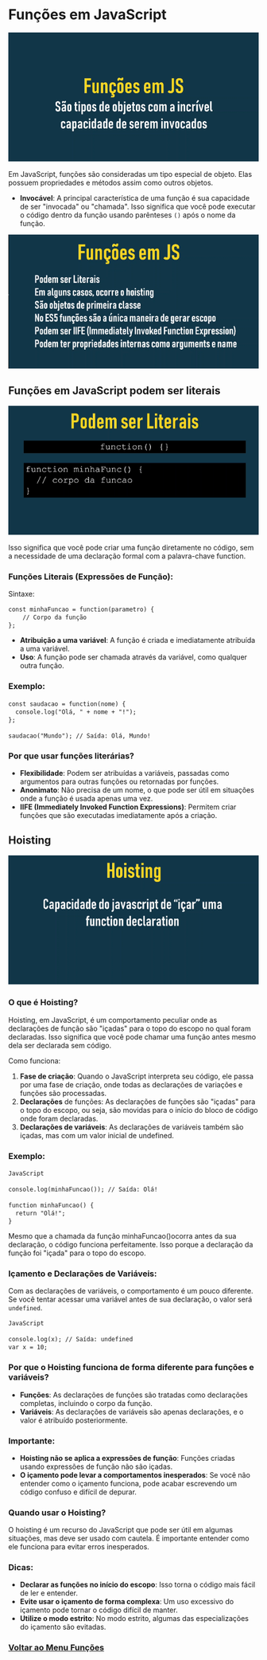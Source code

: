 # Funções em JavaScript

<img src="../img/funcoes-01.PNG">

Em JavaScript, funções são consideradas um tipo especial de objeto. Elas possuem propriedades e métodos assim como outros objetos.

- **Invocável**: A principal característica de uma função é sua capacidade de ser "invocada" ou "chamada". Isso significa que você pode executar o código dentro da função usando parênteses `()` após o nome da função.

<img src="../img/funcoes-02.PNG">

## Funções em JavaScript podem ser literais

<img src="../img/funcoes-03.PNG">

Isso significa que você pode criar uma função diretamente no código, sem a necessidade de uma declaração formal com a palavra-chave function.

### Funções Literais (Expressões de Função):

Sintaxe:

```
const minhaFuncao = function(parametro) {
    // Corpo da função
};
```

- **Atribuição a uma variável**: A função é criada e imediatamente atribuída a uma variável.
- **Uso**: A função pode ser chamada através da variável, como qualquer outra função.

### Exemplo:

```
const saudacao = function(nome) {
  console.log("Olá, " + nome + "!");
};

saudacao("Mundo"); // Saída: Olá, Mundo!
```

### Por que usar funções literárias?

- **Flexibilidade**: Podem ser atribuídas a variáveis, passadas como argumentos para outras funções ou retornadas por funções.
- **Anonimato**: Não precisa de um nome, o que pode ser útil em situações onde a função é usada apenas uma vez.
- **IIFE (Immediately Invoked Function Expressions)**: Permitem criar funções que são executadas imediatamente após a criação.

## Hoisting

<img src="../img/funcoes-04.PNG">

### O que é Hoisting?

Hoisting, em JavaScript, é um comportamento peculiar onde as declarações de função são "içadas" para o topo do escopo no qual foram declaradas. Isso significa que você pode chamar uma função antes mesmo dela ser declarada sem código.

Como funciona:

1. **Fase de criação**: Quando o JavaScript interpreta seu código, ele passa por uma fase de criação, onde todas as declarações de variações e funções são processadas.
2. **Declarações** de funções: As declarações de funções são "içadas" para o topo do escopo, ou seja, são movidas para o início do bloco de código onde foram declaradas.
3. **Declarações de variáveis**: As declarações de variáveis ​​também são içadas, mas com um valor inicial de undefined.

### Exemplo:

```
JavaScript

console.log(minhaFuncao()); // Saída: Olá!

function minhaFuncao() {
  return "Olá!";
}
```

Mesmo que a chamada da função minhaFuncao()ocorra antes da sua declaração, o código funciona perfeitamente. Isso porque a declaração da função foi "içada" para o topo do escopo.

### Içamento e Declarações de Variáveis:

Com as declarações de variáveis, o comportamento é um pouco diferente. Se você tentar acessar uma variável antes de sua declaração, o valor será `undefined`.

```
JavaScript

console.log(x); // Saída: undefined
var x = 10;
```

### Por que o Hoisting funciona de forma diferente para funções e variáveis?

- **Funções**: As declarações de funções são tratadas como declarações completas, incluindo o corpo da função.
- **Variáveis**: As declarações de variáveis ​​são apenas declarações, e o valor é atribuído posteriormente.

### Importante:

- **Hoisting não se aplica a expressões de função**: Funções criadas usando expressões de função não são içadas.
- **O içamento pode levar a comportamentos inesperados**: Se você não entender como o içamento funciona, pode acabar escrevendo um código confuso e difícil de depurar.

### Quando usar o Hoisting?

O hoisting é um recurso do JavaScript que pode ser útil em algumas situações, mas deve ser usado com cautela. É importante entender como ele funciona para evitar erros inesperados.

### Dicas:

- **Declarar as funções no início do escopo**: Isso torna o código mais fácil de ler e entender.
- **Evite usar o içamento de forma complexa**: Um uso excessivo do içamento pode tornar o código difícil de manter.
- **Utilize o modo estrito**: No modo estrito, algumas das especializações do içamento são evitadas.

### [Voltar ao Menu Funções](menu.md)